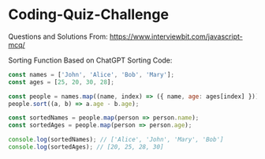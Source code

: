 # Coding-Quiz-Challenge


Questions and Solutions From:
https://www.interviewbit.com/javascript-mcq/

Sorting Function Based on ChatGPT Sorting Code:
```javascript
const names = ['John', 'Alice', 'Bob', 'Mary'];
const ages = [25, 20, 30, 28];

const people = names.map((name, index) => ({ name, age: ages[index] }));
people.sort((a, b) => a.age - b.age);

const sortedNames = people.map(person => person.name);
const sortedAges = people.map(person => person.age);

console.log(sortedNames); // ['Alice', 'John', 'Mary', 'Bob']
console.log(sortedAges); // [20, 25, 28, 30]
```